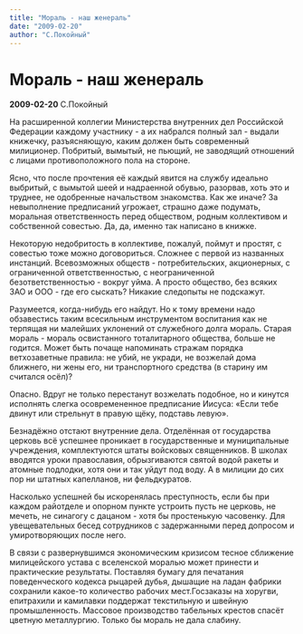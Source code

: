 ```yaml
---
title: "Мораль - наш женераль"
date: "2009-02-20"
author: "С.Покойный"
---
```


# Мораль - наш женераль

**2009-02-20** С.Покойный

На расширенной коллегии Министерства внутренних дел Российской Федерации каждому участнику - а их набрался полный зал - выдали книжечку, разъясняющую, каким должен быть современный милиционер. Побритый, вымытый, не пьющий, не заводящий отношений с лицами противоположного пола на стороне.

Ясно, что после прочтения её каждый явится на службу идеально выбритый, с вымытой шеей и надраенной обувью, разорвав, хоть это и труднее, не одобренные начальством знакомства. Как же иначе? За невыполнение предписаний угрожает, страшно даже подумать, моральная ответственность перед обществом, родным коллективом и собственной совестью. Да, да, именно так написано в книжке.  

Некоторую недобритость в коллективе, пожалуй, поймут и простят, с совестью тоже можно договориться. Сложнее с первой из названных инстанций. Всевозможных обществ - потребительских, акционерных, с ограниченной ответственностью, с неограниченной безответственностью - вокруг уйма. А просто общество, без всяких ЗАО и ООО - где его сыскать? Никакие следопыты не подскажут.

Разумеется, когда-нибудь его найдут. Но к тому времени надо обзавестись таким всесильным инструментом воспитания как не терпящая ни малейших уклонений от служебного долга мораль. Старая мораль - мораль освистанного тоталитарного общества, больше не годится. Может быть почаще напоминать стражам порядка ветхозаветные правила: не убий, не укради, не возжелай дома ближнего, ни жены его, ни транспортного средства (в старину им считался осёл)?

Опасно. Вдруг не только перестанут возжелать подобное, но и кинутся исполнять слегка осовремененное предписание Иисуса: «Если тебе двинут или стрельнут в правую щёку, подставь левую».

Безнадёжно отстают внутренние дела. Отделённая от государства церковь всё успешнее проникает в государственные и муниципальные учреждения, комплектуются штаты войсковых священников. В школах вводятся уроки православия, обрызгиваются святой водой ракеты и атомные подлодки, хотя они и так уйдут под воду. А в милиции до сих пор ни штатных капелланов, ни фельдкуратов.      

Насколько успешней бы искоренялась преступность, если бы при каждом райотделе и опорном пункте устроить пусть не церковь, не мечеть, не синагогу с дацаном - хотя бы простенькую часовенку. Для увещевательных бесед сотрудников с задержанными перед допросом и умиротворяющих после него.

В связи с развернувшимся экономическим кризисом тесное сближение милицейского устава с вселенской моралью может принести и практические результаты. Поставляя бумагу для печатания поведенческого кодекса рыцарей дубья, дышащие на ладан фабрики сохранили какое-то количество рабочих мест.Госзаказы на хоругви, епитрахили и камилавки поддержат текстильную и швейную промышленность. Массовое производство табельных крестов спасёт цветную металлургию. Только бы мораль не дала слабину.
